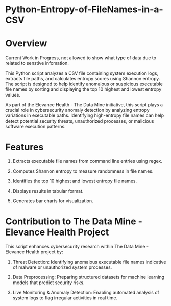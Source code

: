 # Python-Entropy-of-FileNames-in-a-CSV

# Overview

Current Work in Progress, not allowed to show what type of data due to related to senstive infomation. 

This Python script analyzes a CSV file containing system execution logs, extracts file paths, and calculates entropy scores using Shannon entropy. The script is designed to help identify anomalous or suspicious executable file names by sorting and displaying the top 10 highest and lowest entropy values.

As part of the Elevance Health - The Data Mine initiative, this script plays a crucial role in cybersecurity anomaly detection by analyzing entropy variations in executable paths. Identifying high-entropy file names can help detect potential security threats, unauthorized processes, or malicious software execution patterns.

# Features

1. Extracts executable file names from command line entries using regex.

2. Computes Shannon entropy to measure randomness in file names.

3. Identifies the top 10 highest and lowest entropy file names.

4. Displays results in tabular format.

5. Generates bar charts for visualization.


# Contribution to The Data Mine - Elevance Health Project

This script enhances cybersecurity research within The Data Mine - Elevance Health project by:

1. Threat Detection: Identifying anomalous executable file names indicative of malware or unauthorized system processes.

2. Data Preprocessing: Preparing structured datasets for machine learning models that predict security risks.

3. Live Monitoring & Anomaly Detection: Enabling automated analysis of system logs to flag irregular activities in real time.
